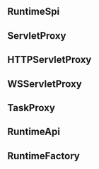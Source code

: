 ## RuntimeSpi

## ServletProxy

## HTTPServletProxy

## WSServletProxy

## TaskProxy

## RuntimeApi

## RuntimeFactory
